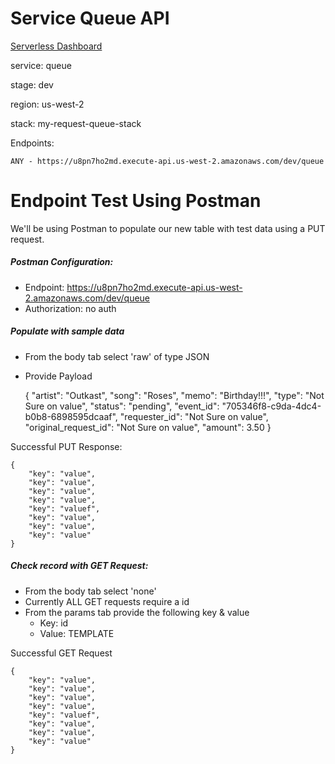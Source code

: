 # Service Queue API

[Serverless Dashboard](https://dashboard.serverless.com/tenants/softstack/applications/my-request/services/queue/stage/dev/region/us-west-2
)

service: queue

stage: dev

region: us-west-2

stack: my-request-queue-stack

Endpoints:

    ANY - https://u8pn7ho2md.execute-api.us-west-2.amazonaws.com/dev/queue
    
# Endpoint Test Using Postman

We'll be using Postman to populate our new table with test data using a PUT request.

##### Postman Configuration:
- Endpoint: https://u8pn7ho2md.execute-api.us-west-2.amazonaws.com/dev/queue
- Authorization: no auth

##### Populate with sample data
- From the body tab select 'raw' of type JSON
- Provide Payload

    {
          "artist": "Outkast",
          "song": "Roses",
          "memo": "Birthday!!!",
          "type": "Not Sure on value",
          "status": "pending",
          "event_id": "705346f8-c9da-4dc4-b0b8-6898595dcaaf",
          "requester_id": "Not Sure on value",
          "original_request_id": "Not Sure on value",
          "amount": 3.50
    }

Successful PUT Response:

    {
        "key": "value",
        "key": "value",
        "key": "value",
        "key": "value",
        "key": "valuef",
        "key": "value",
        "key": "value",
        "key": "value"
    }
    

##### Check record with GET Request:
- From the body tab select 'none'
- Currently ALL GET requests require a id
- From the params tab provide the following key & value
    - Key: id
    - Value: TEMPLATE

Successful GET Request

    {
        "key": "value",
        "key": "value",
        "key": "value",
        "key": "value",
        "key": "valuef",
        "key": "value",
        "key": "value",
        "key": "value"
    }
    
